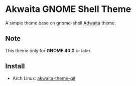 # Akwaita GNOME Shell Theme

A simple theme base on gnome-shell [Adwaita][theme-upstream] theme.

## Note

This theme only for **GNOME 40.0** or later.

## Install

- Arch Linux: [akwaita-theme-git][aur]

[theme-upstream]: https://gitlab.gnome.org/GNOME/gnome-shell/-/tree/master/data/theme/gnome-shell-sass
[aur]: https://aur.archlinux.org/packages/akwaita-theme-git/
